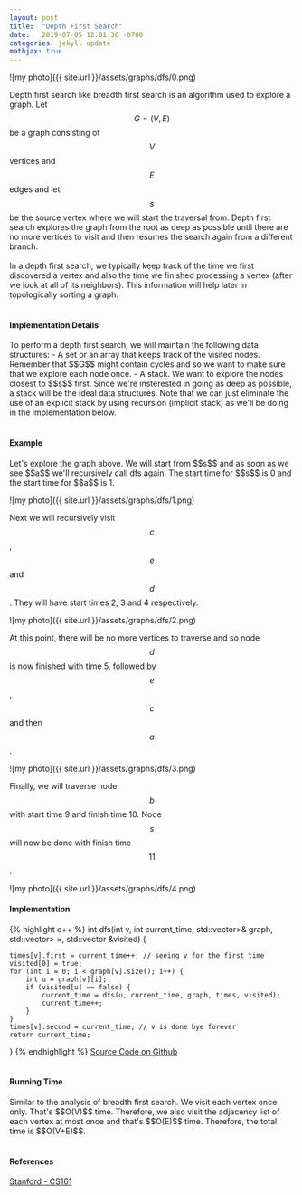 ```yaml
---
layout: post
title:  "Depth First Search"
date:   2019-07-05 12:01:36 -0700
categories: jekyll update
mathjax: true
---
```

![my photo]({{ site.url }}/assets/graphs/dfs/0.png)

Depth first search like breadth first search is an algorithm used to explore a graph. Let $$G = (V, E)$$ be a graph consisting of $$V$$ vertices and $$E$$ edges and let $$s$$ be the source vertex where we will start the traversal from. Depth first search explores the graph from the root as deep as possible until there are no more vertices to visit and then resumes the search again from a different branch.
<br><br>
In a depth first search, we typically keep track of the time we first discovered a vertex and also the time we finished processing a vertex (after we look at all of its neighbors). This information will help later in topologically sorting a graph. 
<br>
<br>
<!----------------------------------------------------------------------------------->
<h4><b>Implementation Details</b></h4>
To perform a depth first search, we will maintain the following data structures:
- A set or an array that keeps track of the visited nodes. Remember that $$G$$ might contain cycles and so we want to make sure that we explore each node once.
- A stack. We want to explore the nodes closest to $$s$$ first. Since we're insterested in going as deep as possible, a stack will be the ideal data structures. Note that we can just eliminate the use of an explicit stack by using recursion (implicit stack) as we'll be doing in the implementation below.
<br>
<br>
<!----------------------------------------------------------------------------------->
<h4><b>Example</b></h4>
Let's explore the graph above. We will start from $$s$$ and as soon as we see $$a$$ we'll recursively call dfs again. The start time for $$s$$ is 0 and the start time for $$a$$ is 1.

![my photo]({{ site.url }}/assets/graphs/dfs/1.png)

Next we will recursively visit $$c$$, $$e$$ and $$d$$. They will have start times 2, 3 and 4 respectively.

![my photo]({{ site.url }}/assets/graphs/dfs/2.png)


At this point, there will be no more vertices to traverse and so node 
$$d$$ is now finished with time 5, followed by $$e$$, $$c$$ and then $$a$$.

![my photo]({{ site.url }}/assets/graphs/dfs/3.png)

Finally, we will traverse node $$b$$ with start time 9 and finish time 10. Node $$s$$ will now be done with finish time $$11$$.

![my photo]({{ site.url }}/assets/graphs/dfs/4.png)
<br>
<!----------------------------------------------------------------------------------->
<h4><b>Implementation</b></h4>
{% highlight c++ %}
int dfs(int v, int current_time,
        std::vector<std::vector<int>>& graph,
        std::vector<std::pair<int,int>> &times,
        std::vector<int> &visited) {

    times[v].first = current_time++; // seeing v for the first time
    visited[0] = true;
    for (int i = 0; i < graph[v].size(); i++) {
        int u = graph[v][i];
        if (visited[u] == false) {
            current_time = dfs(u, current_time, graph, times, visited);
            current_time++;
        }
    }
    times[v].second = current_time; // v is done bye forever
    return current_time;
}
{% endhighlight %}
<a href="https://github.com/strncat/algorithms-and-data-structures/tree/master/graphs/depth-first-search">Source Code on Github</a>
<br>
<br>
<!----------------------------------------------------------------------------------->
<h4><b>Running Time</b></h4>
Similar to the analysis of breadth first search. We visit each vertex once only. That's $$O(V)$$ time. Therefore, we also visit the adjacency list of each vertex at most once and that's $$O(E)$$ time. Therefore, the total time is $$O(V+E)$$.
<br>
<br>
<!----------------------------------------------------------------------------------->
<h4><b>References</b></h4>
<a href="http://web.stanford.edu/class/cs161/index.html">Stanford - CS161</a>
<br>
<br>

